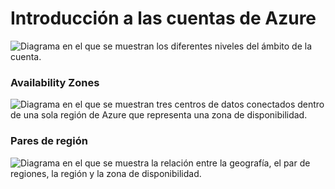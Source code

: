 
# Introducción a las cuentas de Azure

![Diagrama en el que se muestran los diferentes niveles del ámbito de la cuenta.](https://learn.microsoft.com/es-es/training/wwl-azure/describe-core-architectural-components-of-azure/media/account-scope-levels-9ceb3abd.png)

### Availability Zones
![Diagrama en el que se muestran tres centros de datos conectados dentro de una sola región de Azure que representa una zona de disponibilidad.](https://learn.microsoft.com/es-es/training/wwl-azure/describe-core-architectural-components-of-azure/media/availability-zones-c22f95a3.png)


### Pares de región
![Diagrama en el que se muestra la relación entre la geografía, el par de regiones, la región y la zona de disponibilidad.](https://learn.microsoft.com/es-es/training/wwl-azure/describe-core-architectural-components-of-azure/media/region-pairs-7c495a33.png)
